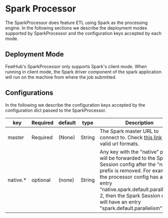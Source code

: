 # Spark Processor

The SparkProcessor does feature ETL using Spark as the processing engine. In the
following sections we describe the deployment modes supported by SparkProcessor
and the configuration keys accepted by each mode.

## Deployment Mode

FeatHub's SparkProcessor only supports Spark's client mode. When running in
client mode, the Spark driver component of the spark application will run on the
machine from where the job submitted.

## Configurations

In the following we describe the configuration keys accepted by the
configuration dict passed to the SparkProcessor.

| key             | Required | default | type   | Description                                                                              |
|-----------------|----------|---------|--------|------------------------------------------------------------------------------------------|
| master | Required | (None) | String | The Spark master URL to connect to. Check [this link](https://spark.apache.org/docs/3.3.1/submitting-applications.html#master-urls) for valid url formats. |
| native.*                | optional | (none)         | String | Any key with the "native" prefix will be forwarded to the Spark Session config after the "native" prefix is removed. For example, if the processor config has an entry "native.spark.default.parallelism": 2, then the Spark Session config will have an entry "spark.default.parallelism": 2. |

